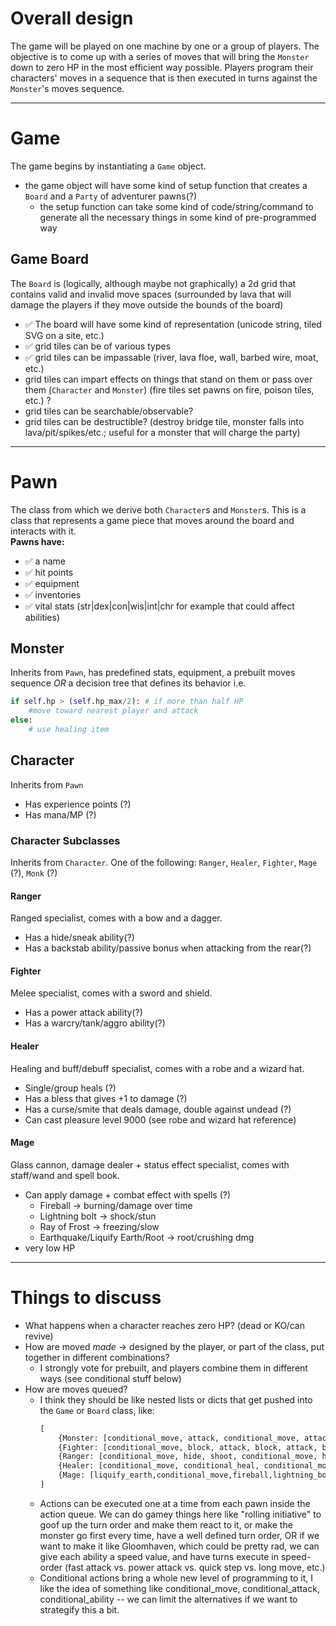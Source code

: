 # Overall design
The game will be played on one machine by one or a group of players. The objective is to come up with a series of moves that will bring the `Monster` down to zero HP in the most efficient way possible. Players program their characters' moves in a sequence that is then executed in turns against the `Monster`'s moves sequence.

---

# Game
The game begins by instantiating a `Game` object. 
* the game object will have some kind of setup function that creates a `Board` and a `Party` of adventurer pawns(?)
  * the setup function can take some kind of code/string/command to generate all the necessary things in some kind of pre-programmed way

## Game Board
The `Board` is (logically, although maybe not graphically) a 2d grid that contains valid and invalid move spaces (surrounded by lava that will damage the players if they move outside the bounds of the board)
* &#9989; The board will have some kind of representation (unicode string, tiled SVG on a site, etc.)
* &#9989; grid tiles can be of various types
* &#9989; grid tiles can be impassable (river, lava floe, wall, barbed wire, moat, etc.)
* grid tiles can impart effects on things that stand on them or pass over them (`Character` and `Monster`) (fire tiles set pawns on fire, poison tiles, etc.) ?
* grid tiles can be searchable/observable?
* grid tiles can be destructible? (destroy bridge tile, monster falls into lava/pit/spikes/etc.; useful for a monster that will charge the party)

---

# Pawn
The class from which we derive both `Character`s and `Monster`s. This is a class that represents a game piece that moves around the board and interacts with it.  
**Pawns have:**
* &#9989; a name
* &#9989; hit points
* &#9989; equipment
* &#9989; inventories
* &#9989; vital stats (str|dex|con|wis|int|chr for example that could affect abilities)


## Monster
Inherits from `Pawn`, has predefined stats, equipment, a prebuilt moves sequence *OR* a decision tree that defines its behavior
i.e. 
```python
if self.hp > (self.hp_max/2): # if more than half HP
    #move toward nearest player and attack
else:
    # use healing item
```

## Character
Inherits from `Pawn`
* Has experience points (?)
* Has mana/MP (?)

### Character Subclasses
Inherits from `Character`. One of the following: `Ranger`, `Healer`, `Fighter`, `Mage` (?), `Monk` (?) 

#### Ranger
Ranged specialist, comes with a bow and a dagger.
* Has a hide/sneak ability(?)
* Has a backstab ability/passive bonus when attacking from the rear(?)

#### Fighter
Melee specialist, comes with a sword and shield.
* Has a power attack ability(?)
* Has a warcry/tank/aggro ability(?)

#### Healer
Healing and buff/debuff specialist, comes with a robe and a wizard hat.
* Single/group heals (?)
* Has a bless that gives +1 to damage (?)
* Has a curse/smite that deals damage, double against undead (?)
* Can cast pleasure level 9000 (see robe and wizard hat reference)

#### Mage
Glass cannon, damage dealer + status effect specialist, comes with staff/wand and spell book.
* Can apply damage + combat effect with spells (?)
  * Fireball &rarr; burning/damage over time
  * Lightning bolt &rarr; shock/stun
  * Ray of Frost &rarr; freezing/slow
  * Earthquake/Liquify Earth/Root &rarr; root/crushing dmg
* very low HP

---

# Things to discuss
* What happens when a character reaches zero HP? (dead or KO/can revive)
* How are moved *made* &rarr; designed by the player, or part of the class, put together in different combinations?
  * I strongly vote for prebuilt, and players combine them in different ways (see conditional stuff below)
* How are moves queued?
  * I think they should be like nested lists or dicts that get pushed into the `Game` or `Board` class, like:
    ```python
    [
        {Monster: [conditional_move, attack, conditional_move, attack, ...]},
        {Fighter: [conditional_move, block, attack, block, attack, block...]},
        {Ranger: [conditional_move, hide, shoot, conditional_move, hide...]},
        {Healer: [conditional_move, conditional_heal, conditional_move, ...]}
        {Mage: [liquify_earth,conditional_move,fireball,lightning_bolt, ...]}
    ]
    ```
  * Actions can be executed one at a time from each pawn inside the action queue. We can do gamey things here like "rolling initiative" to goof up the turn order and make them react to it, or make the monster go first every time, have a well defined turn order, OR if we want to make it like Gloomhaven, which could be pretty rad, we can give each ability a speed value, and have turns execute in speed-order (fast attack vs. power attack vs. quick step vs. long move, etc.)
  * Conditional actions bring a whole new level of programming to it, I like the idea of something like conditional_move, conditional_attack, conditional_ability -- we can limit the alternatives if we want to strategify this a bit.